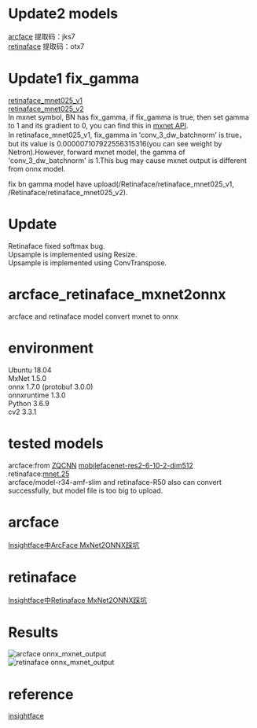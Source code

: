 # Update2 models
[arcface](链接：https://pan.baidu.com/s/1nKMc7y7Wqk5iI4v-QSfBLg) 提取码：jks7  
[retinaface](链接：https://pan.baidu.com/s/1drEytw2lpBiJJmfHycsM3A) 提取码：otx7  

# Update1 fix_gamma  
[retinaface_mnet025_v1](http://insightface.ai/files/models/retinaface_mnet025_v1.zip)  
[retinaface_mnet025_v2](http://insightface.ai/files/models/retinaface_mnet025_v2.zip)  
In mxnet symbol, BN has fix_gamma, if fix_gamma is true, then set gamma to 1 and its gradient to 0, you can find this in [mxnet API](https://mxnet.apache.org/versions/1.7.0/api/python/docs/api/symbol/symbol.html#mxnet.symbol.BatchNorm).  
In retinaface_mnet025_v1, fix_gamma in 'conv_3_dw_batchnorm' is true，but its value is 0.000007107922556315316(you can see weight by Netron).However, forward mxnet model, the gamma of 'conv_3_dw_batchnorm' is 1.This bug may cause mxnet output is different from onnx model.  
  
fix bn gamma model have upload(/Retinaface/retinaface_mnet025_v1, /Retinaface/retinaface_mnet025_v2).  

# Update  
Retinaface fixed softmax bug.  
Upsample is implemented using Resize.  
Upsample is implemented using ConvTranspose.  

# arcface_retinaface_mxnet2onnx
arcface and retinaface model convert mxnet to onnx  

# environment
Ubuntu 18.04  
MxNet 1.5.0  
onnx 1.7.0 (protobuf 3.0.0)  
onnxruntime 1.3.0  
Python 3.6.9  
cv2 3.3.1  

# tested models
arcface:from [ZQCNN](https://github.com/zuoqing1988/ZQCNN) [mobilefacenet-res2-6-10-2-dim512](https://pan.baidu.com/s/1_0O3kJ5dMmD-HdRwNR0Hpw#list/path=%2F)  
retinaface:[mnet.25](https://link.zhihu.com/?target=https%3A//github.com/deepinsight/insightface/issues/669)  
arcface/model-r34-amf-slim and retinaface-R50 also can convert successfully, but model file is too big to upload.  

# arcface  
[Insightface中ArcFace MxNet2ONNX踩坑](https://zhuanlan.zhihu.com/p/165294876)  

# retinaface  
[Insightface中Retinaface MxNet2ONNX踩坑](https://zhuanlan.zhihu.com/p/166267806)  

# Results
![arcface onnx_mxnet_output](https://github.com/zheshipinyinMc/arcface_retinaface_mxnet2onnx/tree/master/Arcface/onnx_mxnet_output.jpg)  
![retinaface onnx_mxnet_output](https://github.com/zheshipinyinMc/arcface_retinaface_mxnet2onnx/tree/master/Retinaface/mxnet_onnx_result.jpg)  

# reference
[insightface](https://github.com/deepinsight/insightface)
